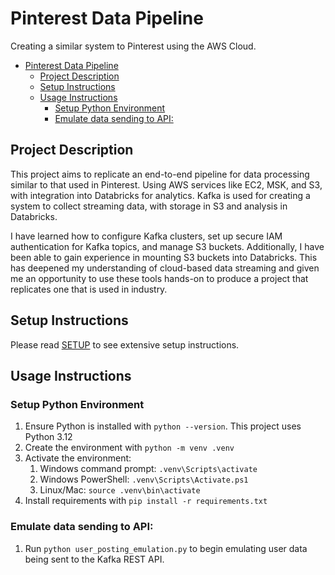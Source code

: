 # Pinterest Data Pipeline

Creating a similar system to Pinterest using the AWS Cloud.

- [Pinterest Data Pipeline](#pinterest-data-pipeline)
  - [Project Description](#project-description)
  - [Setup Instructions](#setup-instructions)
  - [Usage Instructions](#usage-instructions)
    - [Setup Python Environment](#setup-python-environment)
    - [Emulate data sending to API:](#emulate-data-sending-to-api)

## Project Description

This project aims to replicate an end-to-end pipeline for data processing similar to that used in Pinterest. Using AWS services like EC2, MSK, and S3, with integration into Databricks for analytics. Kafka is used for creating a system to collect streaming data, with storage in S3 and analysis in Databricks.

I have learned how to configure Kafka clusters, set up secure IAM authentication for Kafka topics, and manage S3 buckets. Additionally, I have been able to gain experience in mounting S3 buckets into Databricks. This has deepened my understanding of cloud-based data streaming and given me an opportunity to use these tools hands-on to produce a project that replicates one that is used in industry.

## Setup Instructions

Please read [SETUP](SETUP.md) to see extensive setup instructions.

## Usage Instructions

### Setup Python Environment

1. Ensure Python is installed with `python --version`. This project uses Python 3.12
2. Create the environment with `python -m venv .venv`
3. Activate the environment:
   1. Windows command prompt: `.venv\Scripts\activate`
   2. Windows PowerShell: `.venv\Scripts\Activate.ps1`
   3. Linux/Mac: `source .venv\bin\activate`
4. Install requirements with `pip install -r requirements.txt`

### Emulate data sending to API:

1. Run `python user_posting_emulation.py` to begin emulating user data being sent to the Kafka REST API.